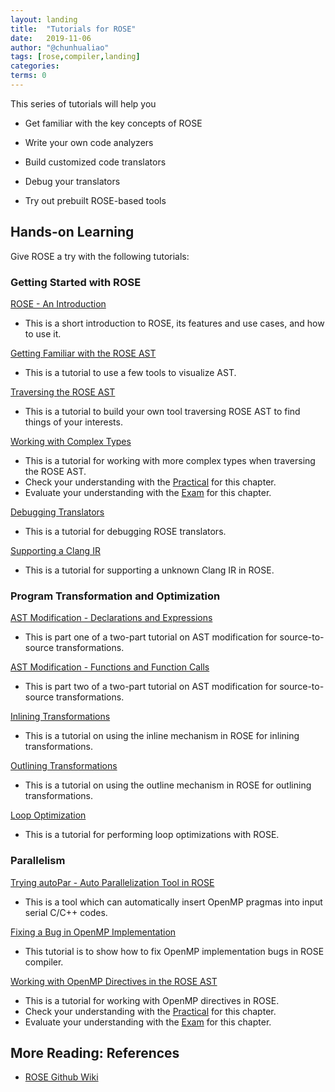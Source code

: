 ```yaml
---
layout: landing
title:  "Tutorials for ROSE"
date:   2019-11-06
author: "@chunhualiao"
tags: [rose,compiler,landing]
categories:
terms: 0
---
```

This series of tutorials will help you

  * Get familiar with the key concepts of ROSE

  * Write your own code analyzers

  * Build customized code translators

  * Debug your translators

  * Try out prebuilt ROSE-based tools

## Hands-on Learning
Give ROSE a try with the following tutorials:

### Getting Started with ROSE
[ROSE - An Introduction](/rose-intro)
  * This is a short introduction to ROSE, its features and use cases, and how to use it.

[Getting Familiar with the ROSE AST](/rose-ast)
  * This is a tutorial to use a few tools to visualize AST.

[Traversing the ROSE AST](/rose-ast-traversal)
  * This is a tutorial to build your own tool traversing ROSE AST to find things of your interests.

[Working with Complex Types](/rose-complex-types)
  * This is a tutorial for working with more complex types when traversing the ROSE AST.
  * Check your understanding with the [Practical](/rose-complex-types-practical) for this chapter.
  * Evaluate your understanding with the [Exam](/rose-complex-types-exam) for this chapter.

[Debugging Translators](/rose-debugging)
  * This is a tutorial for debugging ROSE translators.

[Supporting a Clang IR](/add-clang-ir-rose)
  * This is a tutorial for supporting a unknown Clang IR in ROSE.

### Program Transformation and Optimization
[AST Modification - Declarations and Expressions](/rose-ast-modification-part1)
  * This is part one of a two-part tutorial on AST modification for source-to-source transformations.

[AST Modification - Functions and Function Calls](/rose-ast-modification-part2)
  * This is part two of a two-part tutorial on AST modification for source-to-source transformations.

[Inlining Transformations](/rose-inlining)
  * This is a tutorial on using the inline mechanism in ROSE for inlining transformations.

[Outlining Transformations](/rose-outlining)
  * This is a tutorial on using the outline mechanism in ROSE for outlining transformations.

[Loop Optimization](/rose-loop-optimization)
  * This is a tutorial for performing loop optimizations with ROSE.

### Parallelism
[Trying autoPar - Auto Parallelization Tool in ROSE](/rose-autopar)
  * This is a tool which can automatically insert OpenMP pragmas into input serial C/C++ codes.

[Fixing a Bug in OpenMP Implementation](/rose-fix-bug-in-omp)
  * This tutorial is to show how to fix OpenMP implementation bugs in ROSE compiler.

[Working with OpenMP Directives in the ROSE AST]()
  * This is a tutorial for working with OpenMP directives in ROSE.
  * Check your understanding with the [Practical](/rose-openmp-practical) for this chapter.
  * Evaluate your understanding with the [Exam](/rose-map-clause-exam) for this chapter.

## More Reading: References
  * [ROSE Github Wiki](https://github.com/rose-compiler/rose/wiki)
